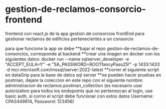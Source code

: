 # gestion-de-reclamos-consorcio-frontend
frontend con react.js de la app gestion de consorcios
frontEnd para gestionar reclamos de edificios pertenecientes a un consorcio

para que funcione la app se debe 
**bajar el repo gestion-de-reclamos-de-consorcios, corresponde al backend
**crear una imagen en docker con los siguientes datos: docker run --name sqlserver_developer -e "ACCEPT_EULA=Y" -e "SA_PASSWORD=ROOTfancyPass25!" -p 1433:1433 -d mcr.microsoft.com/mssql/server:2022-latest
**correr el siguiente script en dataGrip para la base de datos sql server
**se pueden hacer pruebas en postman, dejare la coleccion en este repo con el siguiente nombre: administracion de reclamos.postman_collection (es necesario usar autorization para todos los endopoints que no pertenezcan al login, use basic auth, si corrio el script debe funcionar con estos datos Username: CPA3449614, Password: 123456)


